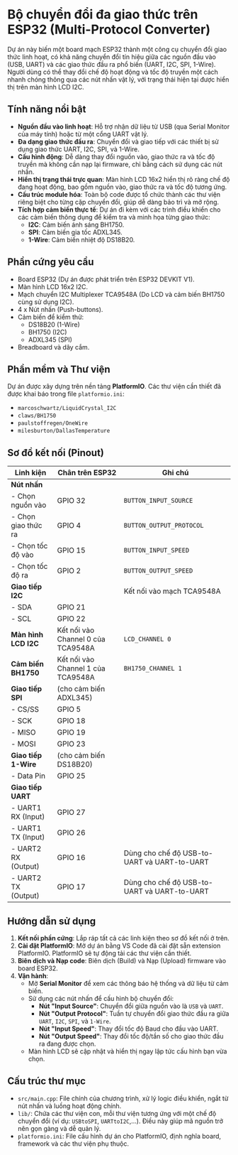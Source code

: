 # Bộ chuyển đổi đa giao thức trên ESP32 (Multi-Protocol Converter)

Dự án này biến một board mạch ESP32 thành một công cụ chuyển đổi giao thức linh hoạt, có khả năng chuyển đổi tín hiệu giữa các nguồn đầu vào (USB, UART) và các giao thức đầu ra phổ biến (UART, I2C, SPI, 1-Wire). Người dùng có thể thay đổi chế độ hoạt động và tốc độ truyền một cách nhanh chóng thông qua các nút nhấn vật lý, với trạng thái hiện tại được hiển thị trên màn hình LCD I2C.

## Tính năng nổi bật

- **Nguồn đầu vào linh hoạt**: Hỗ trợ nhận dữ liệu từ USB (qua Serial Monitor của máy tính) hoặc từ một cổng UART vật lý.
- **Đa dạng giao thức đầu ra**: Chuyển đổi và giao tiếp với các thiết bị sử dụng giao thức UART, I2C, SPI, và 1-Wire.
- **Cấu hình động**: Dễ dàng thay đổi nguồn vào, giao thức ra và tốc độ truyền mà không cần nạp lại firmware, chỉ bằng cách sử dụng các nút nhấn.
- **Hiển thị trạng thái trực quan**: Màn hình LCD 16x2 hiển thị rõ ràng chế độ đang hoạt động, bao gồm nguồn vào, giao thức ra và tốc độ tương ứng.
- **Cấu trúc module hóa**: Toàn bộ code được tổ chức thành các thư viện riêng biệt cho từng cặp chuyển đổi, giúp dễ dàng bảo trì và mở rộng.
- **Tích hợp cảm biến thực tế**: Dự án đi kèm với các trình điều khiển cho các cảm biến thông dụng để kiểm tra và minh họa từng giao thức:
  - **I2C**: Cảm biến ánh sáng BH1750.
  - **SPI**: Cảm biến gia tốc ADXL345.
  - **1-Wire**: Cảm biến nhiệt độ DS18B20.

## Phần cứng yêu cầu

- Board ESP32 (Dự án được phát triển trên ESP32 DEVKIT V1).
- Màn hình LCD 16x2 I2C.
- Mạch chuyển I2C Multiplexer TCA9548A (Do LCD và cảm biến BH1750 cùng sử dụng I2C).
- 4 x Nút nhấn (Push-buttons).
- Cảm biến để kiểm thử:
  - DS18B20 (1-Wire)
  - BH1750 (I2C)
  - ADXL345 (SPI)
- Breadboard và dây cắm.

## Phần mềm và Thư viện

Dự án được xây dựng trên nền tảng **PlatformIO**. Các thư viện cần thiết đã được khai báo trong file `platformio.ini`:

- `marcoschwartz/LiquidCrystal_I2C`
- `claws/BH1750`
- `paulstoffregen/OneWire`
- `milesburton/DallasTemperature`

## Sơ đồ kết nối (Pinout)

| Linh kiện              | Chân trên ESP32                                        | Ghi chú                                                              |
| ---------------------- | ------------------------------------------------------ | -------------------------------------------------------------------- |
| **Nút nhấn** |                                                        |                                                                      |
| - Chọn nguồn vào       | GPIO 32                                                | `BUTTON_INPUT_SOURCE`                                                |
| - Chọn giao thức ra    | GPIO 4                                                 | `BUTTON_OUTPUT_PROTOCOL`                                             |
| - Chọn tốc độ vào      | GPIO 15                                                | `BUTTON_INPUT_SPEED`                                                 |
| - Chọn tốc độ ra       | GPIO 2                                                 | `BUTTON_OUTPUT_SPEED`                                                |
| **Giao tiếp I2C** |                                                        | Kết nối vào mạch TCA9548A                                            |
| - SDA                  | GPIO 21                                                |                                                                      |
| - SCL                  | GPIO 22                                                |                                                                      |
| **Màn hình LCD I2C** | Kết nối vào Channel 0 của TCA9548A                     | `LCD_CHANNEL 0`                                                      |
| **Cảm biến BH1750** | Kết nối vào Channel 1 của TCA9548A                     | `BH1750_CHANNEL 1`                                                   |
| **Giao tiếp SPI** | (cho cảm biến ADXL345)                                 |                                                                      |
| - CS/SS                | GPIO 5                                                 |                                                                      |
| - SCK                  | GPIO 18                                                |                                                                      |
| - MISO                 | GPIO 19                                                |                                                                      |
| - MOSI                 | GPIO 23                                                |                                                                      |
| **Giao tiếp 1-Wire** | (cho cảm biến DS18B20)                                 |                                                                      |
| - Data Pin             | GPIO 25                                                |                                                                      |
| **Giao tiếp UART** |                                                        |                                                                      |
| - UART1 RX (Input)     | GPIO 27                                                |                                                                      |
| - UART1 TX (Input)     | GPIO 26                                                |                                                                      |
| - UART2 RX (Output)    | GPIO 16                                                | Dùng cho chế độ USB-to-UART và UART-to-UART                          |
| - UART2 TX (Output)    | GPIO 17                                                | Dùng cho chế độ USB-to-UART và UART-to-UART                          |

## Hướng dẫn sử dụng

1.  **Kết nối phần cứng**: Lắp ráp tất cả các linh kiện theo sơ đồ kết nối ở trên.
2.  **Cài đặt PlatformIO**: Mở dự án bằng VS Code đã cài đặt sẵn extension PlatformIO. PlatformIO sẽ tự động tải các thư viện cần thiết.
3.  **Biên dịch và Nạp code**: Biên dịch (Build) và Nạp (Upload) firmware vào board ESP32.
4.  **Vận hành**:
    - Mở **Serial Monitor** để xem các thông báo hệ thống và dữ liệu từ cảm biến.
    - Sử dụng các nút nhấn để cấu hình bộ chuyển đổi:
      - **Nút "Input Source"**: Chuyển đổi giữa nguồn vào là `USB` và `UART`.
      - **Nút "Output Protocol"**: Tuần tự chuyển đổi giao thức đầu ra giữa `UART`, `I2C`, `SPI`, và `1-Wire`.
      - **Nút "Input Speed"**: Thay đổi tốc độ Baud cho đầu vào UART.
      - **Nút "Output Speed"**: Thay đổi tốc độ/tần số cho giao thức đầu ra đang được chọn.
    - Màn hình LCD sẽ cập nhật và hiển thị ngay lập tức cấu hình bạn vừa chọn.

## Cấu trúc thư mục

-   `src/main.cpp`: File chính của chương trình, xử lý logic điều khiển, ngắt từ nút nhấn và luồng hoạt động chính.
-   `lib/`: Chứa các thư viện con, mỗi thư viện tương ứng với một chế độ chuyển đổi (ví dụ: `USBtoSPI`, `UARTtoI2C`,...). Điều này giúp mã nguồn trở nên gọn gàng và dễ quản lý.
-   `platformio.ini`: File cấu hình dự án cho PlatformIO, định nghĩa board, framework và các thư viện phụ thuộc.
